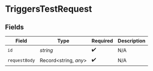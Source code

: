 # TriggersTestRequest


## Fields

| Field                 | Type                  | Required              | Description           |
| --------------------- | --------------------- | --------------------- | --------------------- |
| `id`                  | *string*              | :heavy_check_mark:    | N/A                   |
| `requestBody`         | Record<string, *any*> | :heavy_check_mark:    | N/A                   |